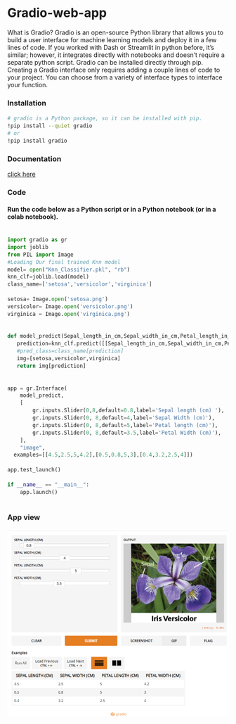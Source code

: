 # Gradio-web-app
What is Gradio?
Gradio is an open-source Python library that allows you to build a user interface for machine learning models and deploy it in a few lines of code. If you worked with Dash or Streamlit in python before, it’s similar; however, it integrates directly with notebooks and doesn’t require a separate python script.
Gradio can be installed directly through pip. Creating a Gradio interface only requires adding a couple lines of code to your project. You can choose from a variety of interface types to interface your function.

### Installation
```bash
# gradio is a Python package, so it can be installed with pip.
!pip install --quiet gradio
# or
!pip install gradio
```
### Documentation
[ click here ](https://gradio.app/docs#i_slider)

### Code
#### Run the code below as a Python script or in a Python notebook (or in a colab notebook).
```python

import gradio as gr
import joblib
from PIL import Image
#Loading Our final trained Knn model 
model= open("Knn_Classifier.pkl", "rb")
knn_clf=joblib.load(model)
class_name=['setosa','versicolor','virginica']

setosa= Image.open('setosa.png')
versicolor= Image.open('versicolor.png')
virginica = Image.open('virginica.png')


def model_predict(Sepal_length_in_cm,Sepal_width_in_cm,Petal_length_in_cm,Petal_Width_in_cm):
   prediction=knn_clf.predict([[Sepal_length_in_cm,Sepal_width_in_cm,Petal_length_in_cm,Petal_Width_in_cm]])[0]
   #pred_class=class_name[prediction]
   img=[setosa,versicolor,virginica]
   return img[prediction]
	
   
app = gr.Interface(
    model_predict,
    [
        gr.inputs.Slider(0,8,default=0.8,label='Sepal length (cm) '),
        gr.inputs.Slider(0, 8,default=4,label='Sepal Width (cm)'),
        gr.inputs.Slider(0, 8,default=5,label='Petal length (cm)'),
        gr.inputs.Slider(0, 8,default=3.5,label='Petal Width (cm)'),
    ],
    "image",
  examples=[[4.5,2.5,5,4.2],[0.5,0.8,5,3],[0.4,3.2,2.5,4]])

app.test_launch()

if __name__ == "__main__":
    app.launch()
    
```
### App view
![image](https://github.com/vishalbpatil1/Gradio-web-app/blob/main/app_view.png)
